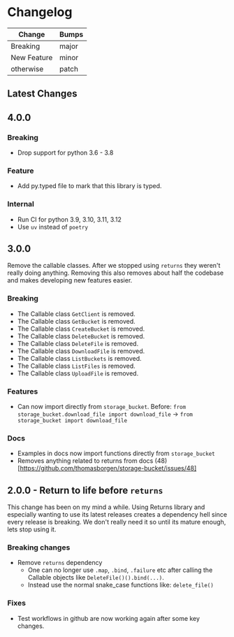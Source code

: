 # Changelog

| Change | Bumps |
| - | - |
| Breaking | major |
| New Feature | minor |
| otherwise | patch |

## Latest Changes



## 4.0.0

### Breaking

* Drop support for python 3.6 - 3.8

### Feature

* Add py.typed file to mark that this library is typed.

### Internal

* Run CI for python 3.9, 3.10, 3.11, 3.12
* Use `uv` instead of `poetry`

## 3.0.0

Remove the callable classes. After we stopped using `returns` they weren't really doing anything. Removing this also removes about half the codebase and makes developing new features easier.

### Breaking

* The Callable class `GetClient` is removed.
* The Callable class `GetBucket` is removed.
* The Callable class `CreateBucket` is removed.
* The Callable class `DeleteBucket` is removed.
* The Callable class `DeleteFile` is removed.
* The Callable class `DownloadFile` is removed.
* The Callable class `ListBuckets` is removed.
* The Callable class `ListFiles` is removed.
* The Callable class `UploadFile` is removed.

### Features

* Can now import directly from `storage_bucket`. Before: `from storage_bucket.download_file import download_file` -> `from storage_bucket import download_file`


### Docs

* Examples in docs now import functions directly from `storage_bucket`
* Removes anything related to returns from docs (48)[https://github.com/thomasborgen/storage-bucket/issues/48]

## 2.0.0 - Return to life before `returns`

This change has been on my mind a while. Using Returns library and especially wanting to use its latest releases creates a dependency hell since every release is breaking. We don't really need it so until its mature enough, lets stop using it.

### Breaking changes

* Remove `returns` dependency
  * One can no longer use `.map`, `.bind`, `.failure` etc after calling the Callable objects like `DeleteFile()().bind(...)`.
  * Instead use the normal snake_case functions like: `delete_file()`

### Fixes

* Test workflows in github are now working again after some key changes.
